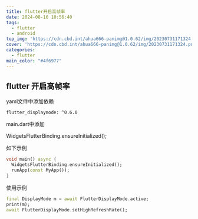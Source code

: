 ```yaml
---
title: flutter开启高帧率
date: 2024-08-16 10:56:40
tags:
  - flutter
  - android
top_img: 'https://cdn.cbd.int/ahua666-panimg@1.0.62/img/20230731171324.png'
cover: 'https://cdn.cbd.int/ahua666-panimg@1.0.62/img/20230731171324.png'
categories:
  - flutter
main_color: "#4f6977"
---
```


## flutter 开启高帧率

yaml文件中添加依赖
```shell
flutter_displaymode: ^0.6.0
```

main.dart中添加

WidgetsFlutterBinding.ensureInitialized();

如下示例
```dart
void main() async {
  WidgetsFlutterBinding.ensureInitialized();
  runApp(const MyApp());
}
```

使用示例
```dart
final DisplayMode m = await FlutterDisplayMode.active;
print(m);
await FlutterDisplayMode.setHighRefreshRate();
```
